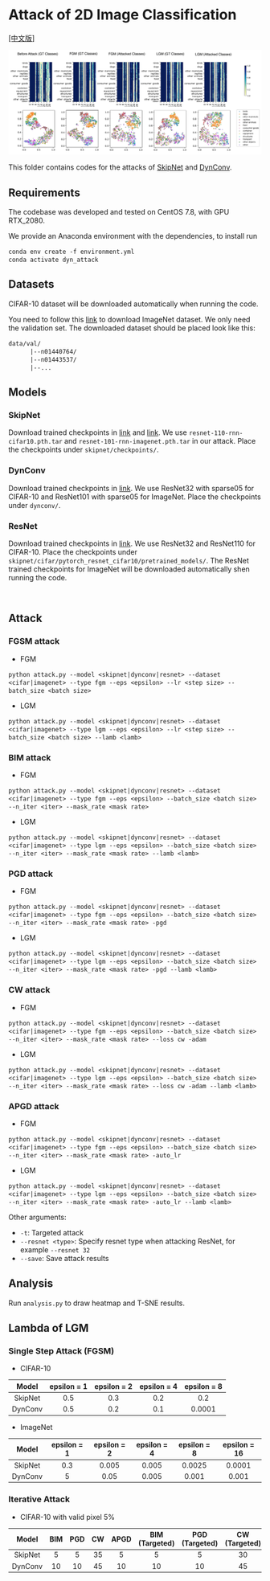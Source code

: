 # Attack of 2D Image Classification

[[中文版]](README_zh.md)

<p float="left">
    <img src="../img/imagenet.jpg" width="800"/>
</p>

This folder contains codes for the attacks of [SkipNet](https://github.com/ucbdrive/skipnet/) and [DynConv](https://github.com/thomasverelst/dynconv). 
&nbsp;

## Requirements

The codebase was developed and tested on CentOS 7.8, with GPU RTX_2080.

We provide an Anaconda environment with the dependencies, to install run

``` 
conda env create -f environment.yml
conda activate dyn_attack
``` 

## Datasets

CIFAR-10 dataset will be downloaded automatically when running the code.

You need to follow this [link](https://github.com/facebookarchive/fb.resnet.torch/blob/master/INSTALL.md#download-the-imagenet-dataset) to download ImageNet dataset. We only need the validation set. The downloaded dataset should be placed look like this:

```
data/val/
      |--n01440764/
      |--n01443537/
      |--...
```

## Models

### SkipNet
Download trained checkpoints in [link](https://github.com/ucbdrive/skipnet/tree/master/cifar#demo) and [link](https://github.com/ucbdrive/skipnet/blob/master/imagenet/README.md). We use `resnet-110-rnn-cifar10.pth.tar` and `resnet-101-rnn-imagenet.pth.tar` in our attack. Place the checkpoints under `skipnet/checkpoints/`. 

### DynConv
Download trained checkpoints in [link](https://github.com/thomasverelst/dynconv/tree/master/classification#trained-models). We use ResNet32 with sparse05 for CIFAR-10 and ResNet101 with sparse05 for ImageNet. Place the checkpoints under `dynconv/`. 

### ResNet
Download trained checkpoints in [link](skipnet/cifar/pytorch_resnet_cifar10/README.md). We use ResNet32 and ResNet110 for CIFAR-10. Place the checkpoints under `skipnet/cifar/pytorch_resnet_cifar10/pretrained_models/`. The ResNet trained checkpoints for ImageNet will be downloaded automatically shen running the code.

&nbsp;

## Attack

### FGSM attack
- FGM

``` 
python attack.py --model <skipnet|dynconv|resnet> --dataset <cifar|imagenet> --type fgm --eps <epsilon> --lr <step size> --batch_size <batch size>
``` 

- LGM

``` 
python attack.py --model <skipnet|dynconv|resnet> --dataset <cifar|imagenet> --type lgm --eps <epsilon> --lr <step size> --batch_size <batch size> --lamb <lamb>
``` 

### BIM attack
- FGM

``` 
python attack.py --model <skipnet|dynconv|resnet> --dataset <cifar|imagenet> --type fgm --eps <epsilon> --batch_size <batch size> --n_iter <iter> --mask_rate <mask rate>
``` 

- LGM

``` 
python attack.py --model <skipnet|dynconv|resnet> --dataset <cifar|imagenet> --type lgm --eps <epsilon> --batch_size <batch size> --n_iter <iter> --mask_rate <mask rate> --lamb <lamb>
``` 

### PGD attack
- FGM

``` 
python attack.py --model <skipnet|dynconv|resnet> --dataset <cifar|imagenet> --type fgm --eps <epsilon> --batch_size <batch size> --n_iter <iter> --mask_rate <mask rate> -pgd
``` 

- LGM

``` 
python attack.py --model <skipnet|dynconv|resnet> --dataset <cifar|imagenet> --type lgm --eps <epsilon> --batch_size <batch size> --n_iter <iter> --mask_rate <mask rate> -pgd --lamb <lamb>
``` 

### CW attack
- FGM

``` 
python attack.py --model <skipnet|dynconv|resnet> --dataset <cifar|imagenet> --type fgm --eps <epsilon> --batch_size <batch size> --n_iter <iter> --mask_rate <mask rate> --loss cw -adam
``` 

- LGM

``` 
python attack.py --model <skipnet|dynconv|resnet> --dataset <cifar|imagenet> --type lgm --eps <epsilon> --batch_size <batch size> --n_iter <iter> --mask_rate <mask rate> --loss cw -adam --lamb <lamb>
``` 

### APGD attack
- FGM

``` 
python attack.py --model <skipnet|dynconv|resnet> --dataset <cifar|imagenet> --type fgm --eps <epsilon> --batch_size <batch size> --n_iter <iter> --mask_rate <mask rate> -auto_lr
``` 

- LGM

``` 
python attack.py --model <skipnet|dynconv|resnet> --dataset <cifar|imagenet> --type lgm --eps <epsilon> --batch_size <batch size> --n_iter <iter> --mask_rate <mask rate> -auto_lr --lamb <lamb>
``` 

Other arguments:

- `-t`: Targeted attack
- `--resnet <type>`: Specify resnet type when attacking ResNet, for example `--resnet 32`
- `--save`: Save attack results

## Analysis

Run `analysis.py` to draw heatmap and T-SNE results.

## Lambda of LGM
### Single Step Attack (FGSM)

- CIFAR-10

| Model | epsilon = 1 | epsilon = 2 | epsilon = 4 | epsilon = 8 | 
| :---: | :---: | :---: | :---: | :---: | 
| SkipNet | 0.5 | 0.3 | 0.2 | 0.2 | 
| DynConv | 0.5 | 0.2 | 0.1 | 0.0001 | 


- ImageNet

| Model | epsilon = 1 | epsilon = 2 | epsilon = 4 | epsilon = 8 | epsilon = 16 | 
| :---: | :---: | :---: | :---: | :---: | :---: | 
| SkipNet | 0.3 | 0.005 | 0.005 | 0.0025 | 0.0001 | 
| DynConv | 5 | 0.05 | 0.005 | 0.001 | 0.001 |

### Iterative Attack

- CIFAR-10 with valid pixel 5%

| Model | BIM | PGD | CW | APGD | BIM (Targeted) | PGD (Targeted) | CW (Targeted) | APGD (Targeted) | 
| :---: | :---: | :---: | :---: | :---: | :---: | :---: | :---: | :---: | 
| SkipNet | 5 | 5 | 35 | 5 | 5 | 5 | 30 | 5 | 
| DynConv | 10 | 10 | 45 | 10 | 10 | 10 | 45 | 10 | 
